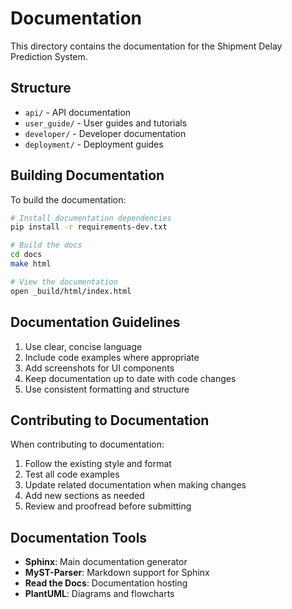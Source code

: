 # Documentation

This directory contains the documentation for the Shipment Delay Prediction System.

## Structure

- `api/` - API documentation
- `user_guide/` - User guides and tutorials
- `developer/` - Developer documentation
- `deployment/` - Deployment guides

## Building Documentation

To build the documentation:

```bash
# Install documentation dependencies
pip install -r requirements-dev.txt

# Build the docs
cd docs
make html

# View the documentation
open _build/html/index.html
```

## Documentation Guidelines

1. Use clear, concise language
2. Include code examples where appropriate
3. Add screenshots for UI components
4. Keep documentation up to date with code changes
5. Use consistent formatting and structure

## Contributing to Documentation

When contributing to documentation:

1. Follow the existing style and format
2. Test all code examples
3. Update related documentation when making changes
4. Add new sections as needed
5. Review and proofread before submitting

## Documentation Tools

- **Sphinx**: Main documentation generator
- **MyST-Parser**: Markdown support for Sphinx
- **Read the Docs**: Documentation hosting
- **PlantUML**: Diagrams and flowcharts
